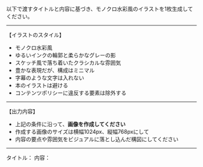以下で渡すタイトルと内容に基づき、モノクロ水彩風のイラストを1枚生成してください。

---

【イラストのスタイル】
- モノクロ水彩風
- ゆるいインクの輪郭と柔らかなグレーの影
- スケッチ風で落ち着いたクラシカルな雰囲気
- 豊かな表現だが、構成はミニマル
- 字幕のような文字は入れない
- 本のイラストは避ける
- コンテンツポリシーに違反する要素は除外する

---

【出力内容】
- 上記の条件に沿って、**画像を作成してください**
- 作成する画像のサイズは横幅1024px、縦幅768pxにして
- 内容の要点や雰囲気をビジュアルに落とし込んだ構図にしてください

---

タイトル：
内容：
